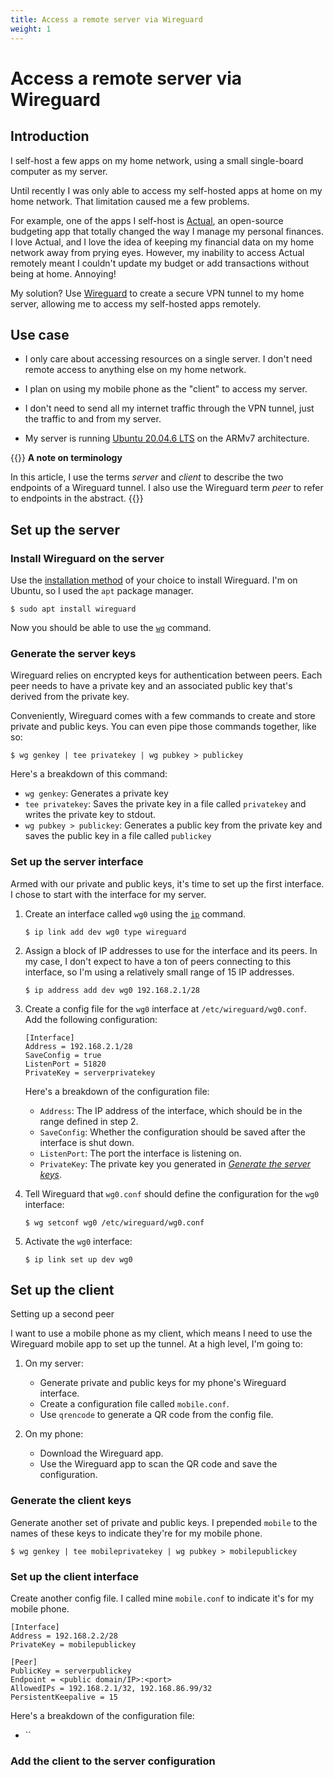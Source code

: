 ```yaml
---
title: Access a remote server via Wireguard
weight: 1
---
```

# Access a remote server via Wireguard

## Introduction
I self-host a few apps on my home network, using a small single-board computer as my server.

Until recently I was only able to access my self-hosted apps at home on my home network. That limitation caused me a few problems.

For example, one of the apps I self-host is [Actual](https://actualbudget.org/), an open-source budgeting app that totally changed the way I manage my personal finances. I love Actual, and I love the idea of keeping my financial data on my home network away from prying eyes. However, my inability to access Actual remotely meant I couldn't update my budget or add transactions without being at home. Annoying!

My solution? Use [Wireguard](https://www.wireguard.com/) to create a secure VPN tunnel to my home server, allowing me to access my self-hosted apps remotely.

## Use case
- I only care about accessing resources on a single server. I don't need remote access to anything else on my home network.

- I plan on using my mobile phone as the "client" to access my server.

- I don't need to send all my internet traffic through the VPN tunnel, just the traffic to and from my server.

- My server is running [Ubuntu 20.04.6 LTS](https://releases.ubuntu.com/focal/) on the ARMv7 architecture.

{{<hint warning>}}
**A note on terminology**

In this article, I use the terms _server_ and _client_ to describe the two endpoints of a Wireguard tunnel. I also use the Wireguard term _peer_ to refer to endpoints in the abstract.
{{</hint>}}

## Set up the server

### Install Wireguard on the server
Use the [installation method](https://www.wireguard.com/install/) of your choice to install Wireguard. I'm on Ubuntu, so I used the `apt` package manager.
```shell
$ sudo apt install wireguard
```
Now you should be able to use the [`wg`](https://man7.org/linux/man-pages/man8/wg.8.html) command.

### Generate the server keys
Wireguard relies on encrypted keys for authentication between peers. Each peer needs to have a private key and an associated public key that's derived from the private key. 

Conveniently, Wireguard comes with a few commands to create and store private and public keys. You can even pipe those commands together, like so:
```shell
$ wg genkey | tee privatekey | wg pubkey > publickey
```
Here's a breakdown of this command:
* `wg genkey`: Generates a private key
* `tee privatekey`: Saves the private key in a file called `privatekey` and writes the private key to stdout.
* `wg pubkey > publickey`: Generates a public key from the private key and saves the public key in a file called `publickey`

### Set up the server interface
Armed with our private and public keys, it's time to set up the first interface. I chose to start with the interface for my server.

1. Create an interface called `wg0` using the [`ip`](https://man7.org/linux/man-pages/man8/ip.8.html) command.
    ```shell
    $ ip link add dev wg0 type wireguard
    ```
2. Assign a block of IP addresses to use for the interface and its peers. In my case, I don't expect to have a ton of peers connecting to this interface, so I'm using a relatively small range of 15 IP addresses.
    ```shell
    $ ip address add dev wg0 192.168.2.1/28
    ```
3. Create a config file for the `wg0` interface at `/etc/wireguard/wg0.conf`. Add the following configuration:
    ```
    [Interface]
    Address = 192.168.2.1/28
    SaveConfig = true
    ListenPort = 51820
    PrivateKey = serverprivatekey
    ```
    Here's a breakdown of the configuration file:
    * `Address`: The IP address of the interface, which should be in the range defined in step 2.
    * `SaveConfig`: Whether the configuration should be saved after the interface is shut down.
    * `ListenPort`: The port the interface is listening on.
    * `PrivateKey`: The private key you generated in [_Generate the server keys_](#generate-the-server-keys).

4. Tell Wireguard that `wg0.conf` should define the configuration for the `wg0` interface:
    ```shell
    $ wg setconf wg0 /etc/wireguard/wg0.conf
    ```

5. Activate the `wg0` interface:
    ```shell
    $ ip link set up dev wg0
    ```
## Set up the client
Setting up a second peer 

I want to use a mobile phone as my client, which means I need to use the Wireguard mobile app to set up the tunnel. At a high level, I'm going to:
  1. On my server:
      * Generate private and public keys for my phone's Wireguard interface.
      * Create a configuration file called `mobile.conf`.
      * Use `qrencode` to generate a QR code from the config file.

  2. On my phone:
      * Download the Wireguard app.
      * Use the Wireguard app to scan the QR code and save the configuration.

### Generate the client keys
Generate another set of private and public keys. I prepended `mobile` to the names of these keys to indicate they're for my mobile phone.
```shell
$ wg genkey | tee mobileprivatekey | wg pubkey > mobilepublickey
```

### Set up the client interface
Create another config file. I called mine `mobile.conf` to indicate it's for my mobile phone.
```
[Interface]
Address = 192.168.2.2/28
PrivateKey = mobilepublickey

[Peer]
PublicKey = serverpublickey
Endpoint = <public domain/IP>:<port>
AllowedIPs = 192.168.2.1/32, 192.168.86.99/32
PersistentKeepalive = 15
```
Here's a breakdown of the configuration file:
* ``

### Add the client to the server configuration